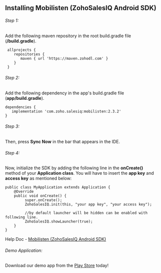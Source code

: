 ## Installing Mobilisten (ZohoSalesIQ Android SDK)

###### Step 1:
   Add the following maven repository in the root build.gradle file (**/build.gradle**).
   
     allprojects {
        repositories {
           maven { url 'https://maven.zohodl.com' }
        }
     }

###### Step 2:
   Add the following dependency in the app's build.gradle file (**app/build.gradle**).
   
    dependencies {
       implementation 'com.zoho.salesiq:mobilisten:2.3.2'
    }
    
###### Step 3:

 Then, press **Sync Now** in the bar that appears in the IDE.
 
###### Step 4:
 
  Now, initialize the SDK by adding the following line in the **onCreate()** method of your **Application class**. You will have to insert the **app key** and **access key** as mentioned below:
  
    public class MyApplication extends Application {
        @Override
        public void onCreate() {
             super.onCreate();
             ZohoSalesIQ.init(this, "your app key", "your access key");
             
             //by default launcher will be hidden can be enabled with following line.
             ZohoSalesIQ.showLauncher(true);
        }
    }
    
 Help Doc - [Mobilisten (ZohoSalesIQ Android SDK)](https://www.zoho.com/salesiq/help/developer-section/android-mobile-sdk-installation.html)

###### Demo Application:
 Download our demo app from the [Play Store](https://play.google.com/store/apps/details?id=com.zoho.salesiq.zylkerhomes) today!
